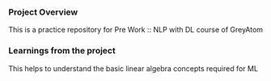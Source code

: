 ### Project Overview

 This is a practice repository for Pre Work :: NLP with DL course of GreyAtom


### Learnings from the project

 This helps to understand the basic linear algebra concepts required for ML


